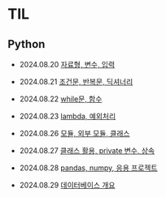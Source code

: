# TIL

## Python

- 2024.08.20 [자료형, 변수, 입력](./TIL/Python/2024_08_20_Python01.md)

- 2024.08.21 [조건문, 반복문, 딕셔너리](./TIL/Python/2024_08_21_Python02.md)

- 2024.08.22 [while문, 함수](./TIL/Python/2024_08_22_Python03.md)

- 2024.08.23 [lambda, 예외처리](./TIL/Python/2024_08_23_Python04.md)

- 2024.08.26 [모듈, 외부 모듈, 클래스](./TIL/Python/2024_08_26_Python05.md)

- 2024.08.27 [클래스 활용, private 변수, 상속](./TIL/Python/2024_08_27_Python06.md)
  
- 2024.08.28 [pandas, numpy, 응용 프로젝트](./TIL/Python/2024_08_28_Python07.md)
  
- 2024.08.29 [데이터베이스 개요](./TIL/Database/2024_08_29_Database.md)
